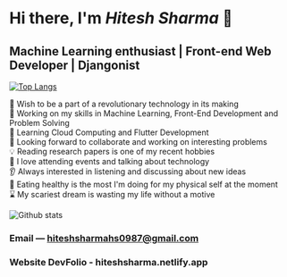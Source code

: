 


# Hi there, I'm *Hitesh Sharma* 👋

##  Machine Learning enthusiast | Front-end Web Developer | Djangonist 


[![Top Langs](https://github-readme-stats.vercel.app/api/top-langs/?username=HiteshSharma-github)](https://github.com/HiteshSharma-github/github-readme-stats)

🎯 Wish to be a part of a revolutionary technology in its making                                                                                
🔭 Working on my skills in Machine Learning, Front-End Development and Problem Solving                                                              
🌱 Learning Cloud Computing and Flutter Development                                                                           
👀 Looking forward to collaborate and working on interesting problems                                                           
💡 Reading research papers is one of my recent hobbies                                           
🎫 I love attending events and talking about technology                                              
👂 Always interested in listening and discussing about new ideas                                      
🍎 Eating healthy is the most I'm doing for my physical self at the moment                                                   
⌛ My scariest dream is wasting my life without a motive                                                                     

![Github stats](https://github-readme-stats.vercel.app/api?username=HiteshSharma-github)


### Email — hiteshsharmahs0987@gmail.com
### Website DevFolio - hiteshsharma.netlify.app
